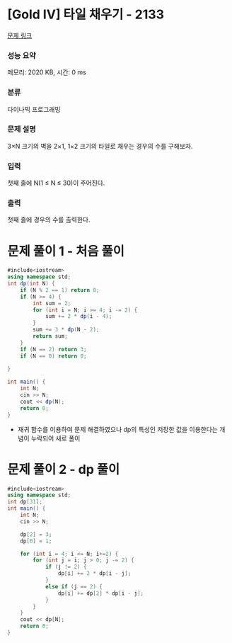 # [Gold IV] 타일 채우기 - 2133 

[문제 링크](https://www.acmicpc.net/problem/2133) 

### 성능 요약

메모리: 2020 KB, 시간: 0 ms

### 분류

다이나믹 프로그래밍

### 문제 설명

<p>3×N 크기의 벽을 2×1, 1×2 크기의 타일로 채우는 경우의 수를 구해보자.</p>

### 입력 

 <p>첫째 줄에 N(1 ≤ N ≤ 30)이 주어진다.</p>

### 출력 

 <p>첫째 줄에 경우의 수를 출력한다.</p>


# 문제 풀이 1 - 처음 풀이

```csharp
#include<iostream>
using namespace std;
int dp(int N) {
	if (N % 2 == 1) return 0;
	if (N >= 4) {
		int sum = 2;
		for (int i = N; i >= 4; i -= 2) {
			sum += 2 * dp(i - 4);
		}
		sum += 3 * dp(N - 2);
		return sum;
	}
	if (N == 2) return 3;
	if (N == 0) return 0;
	
}

int main() {
	int N;
	cin >> N;
	cout << dp(N);
	return 0;
}
```

- 재귀 함수를 이용하여 문제 해결하였으나 dp의 특성인 저장한 값을 이용한다는 개념이 누락되어 새로 풀이

# 문제 풀이 2 - dp 풀이

```csharp
#include<iostream>
using namespace std;
int dp[31];
int main() {
	int N;
	cin >> N;

	dp[2] = 3;
	dp[0] = 1;

	for (int i = 4; i <= N; i+=2) {
		for (int j = i; j > 0; j -= 2) {
			if (j != 2) {
				dp[i] += 2 * dp[i - j];
			}
			else if (j == 2) {
				dp[i] += dp[2] * dp[i - j];
			}
		}
	}
	cout << dp[N];
	return 0;
}
```
